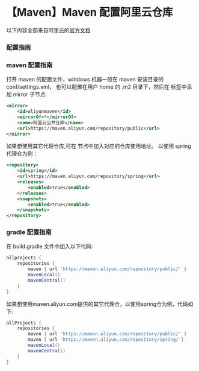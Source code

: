 # 【Maven】Maven 配置阿里云仓库


以下内容全部来自阿里云的[官方文档][1]


### 配置指南

### maven 配置指南

打开 maven 的配置文件，windows 机器一般在 maven 安装目录的 conf/settings.xml，
也可以配置在用户 home 的 .m2 目录下，然后在 <mirrors></mirrors> 标签中添加 mirror 子节点:

```xml
<mirror>
    <id>aliyunmaven</id>
    <mirrorOf>*</mirrorOf>
    <name>阿里云公共仓库</name>
    <url>https://maven.aliyun.com/repository/public</url>
</mirror>
```

如果想使用其它代理仓库,可在 <repositories></repositories> 节点中加入对应的仓库使用地址。
以使用 spring 代理仓为例：

```xml
<repository>
    <id>spring</id>
    <url>https://maven.aliyun.com/repository/spring</url>
    <releases>
        <enabled>true</enabled>
    </releases>
    <snapshots>
        <enabled>true</enabled>
    </snapshots>
</repository>
```

### gradle 配置指南

在 build.gradle 文件中加入以下代码:

```groovy
allprojects {
    repositories {
        maven { url 'https://maven.aliyun.com/repository/public/' }
        mavenLocal()
        mavenCentral()
    }
}
```

如果想使用maven.aliyun.com提供的其它代理仓，以使用spring仓为例，代码如下:

```groovy
allProjects {
    repositories {
        maven { url 'https://maven.aliyun.com/repository/public/' }
        maven { url 'https://maven.aliyun.com/repository/spring/'}
        mavenLocal()
        mavenCentral()
    }
}
```

[1]: https://help.aliyun.com/document_detail/102512.html?spm=a2c40.aliyun_maven_repo.0.0.36183054soO3QN